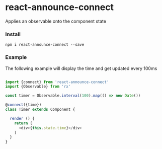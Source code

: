 # react-announce-connect
Applies an observable onto the component state

### Install

```
npm i react-announce-connect --save
```

### Example
The following example will display the time and get updated every 100ms 

```javascript

import {connect} from 'react-announce-connect'
import {Observable} from 'rx'

const timer = Observable.interval(100).map(() => new Date())

@connect({time})
class Timer extends Component {

  render () {
    return (
      <div>{this.state.time}</div>
    )
  }
}

```
